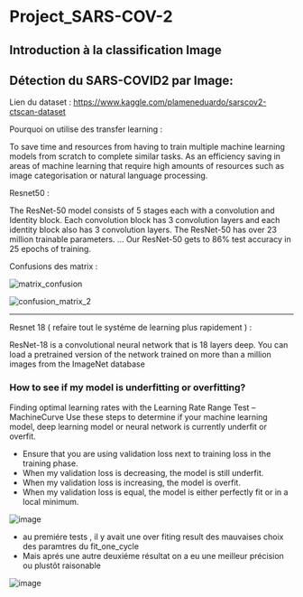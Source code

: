 # Project_SARS-COV-2

## Introduction à la classification  Image

## Détection du SARS-COVID2 par Image:

Lien du dataset : https://www.kaggle.com/plameneduardo/sarscov2-ctscan-dataset

Pourquoi on utilise des transfer learning :

To save time and resources from having to train multiple machine learning models from scratch to complete similar tasks. As an efficiency saving in areas of machine learning that require high amounts of resources such as image categorisation or natural language processing.

Resnet50 : 

The ResNet-50 model consists of 5 stages each with a convolution and Identity block. Each convolution block has 3 convolution layers and each identity block also has 3 convolution layers. The ResNet-50 has over 23 million trainable parameters. ... Our ResNet-50 gets to 86% test accuracy in 25 epochs of training.

Confusions des matrix :

![matrix_confusion](https://user-images.githubusercontent.com/71330579/151059884-e9bff168-6998-4bba-9c31-43c934d8260b.png)

![confusion_matrix_2](https://user-images.githubusercontent.com/71330579/151059892-4afec747-e623-459c-85e8-7277745f4620.png)


------------------------------------------------------------------------------------------------------------------------------------------------------------


Resnet 18 ( refaire tout le systéme de learning plus rapidement ) :

ResNet-18 is a convolutional neural network that is 18 layers deep. You can load a pretrained version of the network trained on more than a million images from the ImageNet database

### How to see if my model is underfitting or overfitting?

Finding optimal learning rates with the Learning Rate Range Test –  MachineCurve
Use these steps to determine if your machine learning model, deep learning model or neural network is currently underfit or overfit.

* Ensure that you are using validation loss next to training loss in the training phase.
* When my validation loss is decreasing, the model is still underfit.
* When my validation loss is increasing, the model is overfit.
* When my validation loss is equal, the model is either perfectly fit or in a local minimum.

![image](https://user-images.githubusercontent.com/71330579/151071199-e6971253-0cd9-4167-a45e-f30d25ce5bbf.png)

- au premiére tests , il y avait une over fiting result des mauvaises choix des paramtres du fit_one_cycle
- Mais aprés une autre deuxiéme résultat on a eu une meilleur précision ou plustôt raisonable

![image](https://user-images.githubusercontent.com/71330579/151085835-8fd332bb-4ed0-4bb0-af5c-fc41d20ef53b.png)


